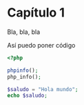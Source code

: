 # Capítulo 1

Bla, bla, bla

Así puedo poner código 

```php
<?php

phpinfo();
php_info();

$saludo = "Hola mundo";
echo $saludo;

```